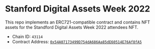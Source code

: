 # Stanford Digital Assets Week 2022

This repo implements an ERC721-compatible contract and contains NFT assets for the Standford Digital Assets Week 2022 attendees NFT. 

- Chain ID: `43114`
- Contract Address: [`0x54A07173499D754dA686Aa85dE60514E76Af8fA5`](https://snowtrace.io/address/0x54a07173499d754da686aa85de60514e76af8fa5)